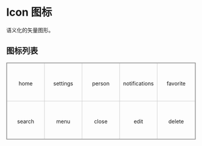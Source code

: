 # Icon 图标 <Badge type="warning" text="beta" />

语义化的矢量图形。

## 图标列表

<style>
  .table {
    display: grid;
    grid-template-columns: repeat(5, 1fr);
    border: 2px solid #999;
    border-collapse: collapse;
  }
  .table-item {
    height: 100px;
    display: flex;
    gap: 8px;
    flex-direction: column;
    align-items: center;
    justify-content: center;
    border-right: 1px solid #ccc;
    border-bottom: 1px solid #ccc;
    cursor: pointer;
    transition: background-color 0.2s;
  }
  .table-item:hover {
    background-color: #f5f5f5;
  }
  .table-item:nth-child(5n) {
    border-right: none;
  }
  .table-item:nth-last-child(-n+5) {
    border-bottom: none;
  }
</style>

<div class="table">
  <div class="table-item" onclick="copyIconCode('home')">
    <d-icon name="home"></d-icon>
    home
  </div>
  <div class="table-item" onclick="copyIconCode('settings')">
    <d-icon name="settings"></d-icon>
    settings
  </div>
  <div class="table-item" onclick="copyIconCode('person')">
    <d-icon name="person"></d-icon>
    person
  </div>
  <div class="table-item" onclick="copyIconCode('notifications')">
    <d-icon name="notifications"></d-icon>
    notifications
  </div>
  <div class="table-item" onclick="copyIconCode('favorite')">
    <d-icon name="favorite"></d-icon>
    favorite
  </div>
  <div class="table-item" onclick="copyIconCode('search')">
    <d-icon name="search"></d-icon>
    search
  </div>
  <div class="table-item" onclick="copyIconCode('menu')">
    <d-icon name="menu"></d-icon>
    menu
  </div>
  <div class="table-item" onclick="copyIconCode('close')">
    <d-icon name="close"></d-icon>
    close
  </div>
  <div class="table-item" onclick="copyIconCode('edit')">
    <d-icon name="edit"></d-icon>
    edit
  </div>
  <div class="table-item" onclick="copyIconCode('delete')">
    <d-icon name="delete"></d-icon>
    delete
  </div>
</div>

<script>
function copyIconCode(name) {
  const code = `<d-icon name="${name}"></d-icon>`;
  navigator.clipboard.writeText(code).then(() => {
    window.$message.success('复制成功');
  });
}
</script>
